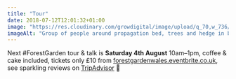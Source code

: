 ```yaml
---
title: "Tour"
date: 2018-07-12T12:01:32+01:00
image: "https://res.cloudinary.com/growdigital/image/upload/q_70,w_736/v1544269991/tour-42324668894.jpg"
imageAlt: "Group of people around propagation bed, trees and hedge in background, polytunnel to the side"
---
```


Next #ForestGarden tour & talk is **Saturday 4th August** 10am–1pm, coffee & cake included, tickets only £10 from [forestgardenwales.eventbrite.co.uk](https://forestgardenwales.eventbrite.co.uk), see sparkling reviews on [TripAdvisor](https://www.tripadvisor.co.uk/Attraction_Review-g580438-d13991813-Reviews-Forest_Garden_Wales-Newcastle_Emlyn_Carmarthenshire_Wales.html) 🙂
